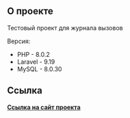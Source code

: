 ## О проекте

Тестовый проект для журнала вызовов

Версия:

- PHP - 8.0.2
- Laravel - 9.19
- MySQL - 8.0.30

## Cсылка

**[Cсылка на сайт проекта](http://vustix.lovestoblog.com)**
